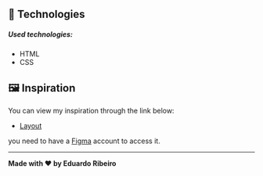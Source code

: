 <h2>🧪 Technologies</h2>
<h5>Used technologies:</h5>
<ul>
  <li>HTML</li>
  <li>CSS</li>
</ul>

<h2>🖼️ Inspiration</h2>
<p>You can view my inspiration through the link below:</p>
<ul>
  <li><a href="https://www.figma.com/file/nlBMw2ZmT2pe3jPWRzfnBy/404-Error-Page-(Community)?node-id=2%3A2" target="_blank">Layout</a></li>
</ul>
<p>you need to have a <a href="https://www.figma.com/" target="_blank">Figma</a> account to access it.</p>
<hr>

<p><strong>Made with ❤️ by Eduardo Ribeiro<strong></p>
